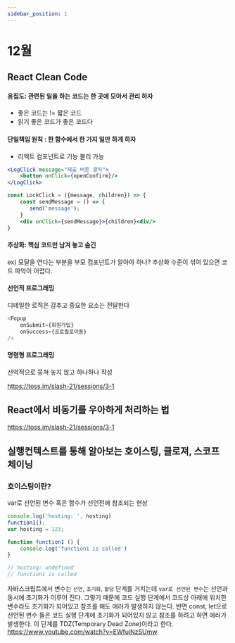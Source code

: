 ```yaml
---
sidebar_position: 1
---
```


# 12월

## React Clean Code

#### 응집도: 관련된 일을 하는 코드는 한 곳에 모아서 관리 하자
- 좋은 코드는 != 짧은 코드
- 읽기 좋은 코드가 좋은 코드다

#### 단일책임 원칙 : 한 함수에서 한 가지 일만 하게 하자
- 리엑트 컴포넌트로 기능 불리 가능
```jsx
<LogClick message="제출 버튼 클릭">
    <button onClick={openConfirm}/>
</LogClick>

const LockClick = ({message, children}) => {
    const sendMessage = () => {
       send('message');
    }
    <div onClick={sendMessage}>{children}<div/>
}
```

#### 추상화: 핵심 코드만 남겨 놓고 숨긴
ex) 모달을 연다는 부분을 부모 컴포넌트가 알아야 하나?
추상화 수준이 섞여 있으면 코드 파악이 어렵다.

#### 선언적 프로그래밍 
디테일한 로직은 감추고 중요한 요소는 전달한다
```javascript
<Popup
    onSubmit={회원가입}
    onSuccess={프로필로이동}
/>
```

#### 명령형 프로그래밍
선억적으로 뭉쳐 놓지 않고 하나하나 작성

https://toss.im/slash-21/sessions/3-1

## React에서 비동기를 우아하게 처리하는 법
https://toss.im/slash-21/sessions/3-1

## 실행컨텍스트를 통해 알아보는 호이스팅, 클로져, 스코프 체이닝

### 호이스팅이란?
var로 선언된 변수 혹은 함수가 선언전에 참조되는 현상

```typescript
console.log('hosting: ', hosting)
function1();
var hosting = 123;

function function1 () {
    console.log('function1 is called')
}

// hosting: undefined
// function1 is called
```
자바스크립트에서 변수는 `선언`, `초기화`, `할당` 단계를 거치는데 `var로 선언된 변수`는 선언과 동시에 초기화가 이루어 진다.
그렇기 때문에 코드 실행 단계에서 코드상 아래에 위치한 변수라도 초기화가 되어있고 참조를 해도 에러가 발생하지 않는다. 반면 const, let으로 선언된 변수 들은 코드 실행 단계에 초기화가 되어있지 않고 참조를 하려고 하면 에러가 발생한다.
이 단계를 TDZ(Temporary Dead Zone)이라고 한다.
https://www.youtube.com/watch?v=EWfujNzSUmw